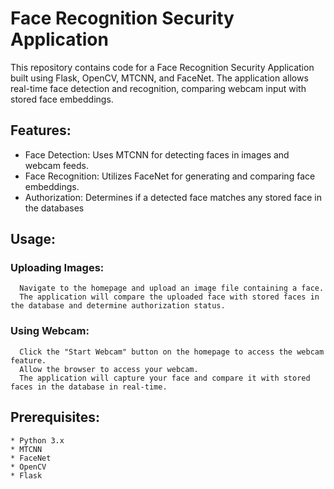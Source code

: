 
# Face Recognition Security Application
  This repository contains code for a Face Recognition Security Application built using Flask, OpenCV, MTCNN, and FaceNet.
 The application allows real-time face detection and recognition, comparing webcam input with stored face embeddings.

## Features:
  * Face Detection: Uses MTCNN for detecting faces in images and webcam feeds.
  * Face Recognition: Utilizes FaceNet for generating and comparing face embeddings.
  * Authorization: Determines if a detected face matches any stored face in the databases

## Usage:

### Uploading Images:

      Navigate to the homepage and upload an image file containing a face.
      The application will compare the uploaded face with stored faces in the database and determine authorization status.

### Using Webcam:

      Click the "Start Webcam" button on the homepage to access the webcam feature.
      Allow the browser to access your webcam.
      The application will capture your face and compare it with stored faces in the database in real-time.

## Prerequisites:
    * Python 3.x
    * MTCNN
    * FaceNet
    * OpenCV
    * Flask

